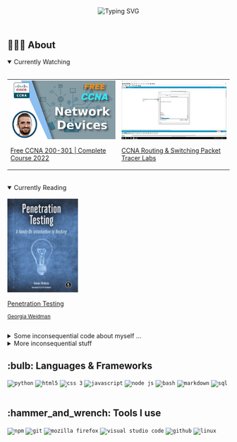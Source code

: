 <header align="center">
  <img src="https://readme-typing-svg.herokuapp.com?font=Josefin+Sans&size=42&width=600&height=96&duration=3333&vCenter=true&lines=%3E%3E%3E+schmwong.hello();Hi%2C+Paul+here+%F0%9F%91%8B;I'm+from+Singapore+%F0%9F%87%B8%F0%9F%87%AC;Thanks+for+dropping+by" alt="Typing SVG" />
</header>

<h2>
👨🏻‍💻 About
</h2>

<section>
  <details open>
    <summary>
      Currently Watching
    </summary>
    <br/>
    <table>
      <tr>
        <td>
          <a href="https://www.youtube.com/playlist?list=PLxbwE86jKRgMpuZuLBivzlM8s2Dk5lXBQ">
            <img src="./assets/jeremy_ccna_thumbnail.jpg"  />   
            <p>
              Free CCNA 200-301 | Complete Course 2022
            </p>
          </a>
        </td>
        <td>
          <a href="https://www.youtube.com/playlist?list=PLxbwE86jKRgMQ4HTuaJ7yQgA2BoNwY9ct">
            <img src="./assets/jeremy_packet_tracer.jpg"  />
            <p>
              CCNA Routing & Switching Packet Tracer Labs
            </p>
          </a>
        </td>
      </tr>
    </table>
  </details>
  <br/>
  <details open>
    <summary>
      Currently Reading
    </summary>
    <br/>
    <a href="https://www.amazon.com/Penetration-Testing-Hands-Introduction-Hacking/dp/1593275641">
        <img src="./assets/cover_penetration_testing.jpg" width=160 />
        <p>Penetration Testing</p>
        <sub><p>Georgia Weidman</p></sub>
    </a>
  </details>
</section>
<br/>
<details>
  <summary>
  Some inconsequential code about myself ...
  </summary>

<br/>

```python
class schmwong(github.user):
  name = "Paul"
  country = "Singapore 🇸🇬"
  spoken_languages = {
      working: "English",
      second_working: "Mandarin Chinese",
      national: "Malay",
      colloquial: "Singlish"
  }
  personality = "INTP"
  interests = [
    "🔐 Cyber Security",
    "🤖 Process Automation in the Cloud",
    "💈 Data Pipelines"
  ]

  def __init__(self, birth_year=1582):
    super(schmwong, self).__init__(userinfo)
    self.age = datetime.now().year - int(birth_year)  # ♑
    account.type = "Personal"

  def thank_decorator(func):
    def wrapper():
      func()
      print("Thanks for dropping by")
    return wrapper

  @thank_decorator
  def hello():
    print(f"Hi, {name} here 👋")
    print(f"I'm from {country}")
```
<br/>
<header align="center">
  <img src="https://readme-typing-svg.herokuapp.com?font=Josefin+Sans&size=48&width=600&height=85&duration=3333&vCenter=true&lines=%3E%3E%3E+schmwong.問候();你好%2C+我是+Paul+%F0%9F%91%8B;我來自新加坡+%F0%9F%87%B8%F0%9F%87%AC;歡迎參觀我的個人頁面" alt="Typing SVG" />
</header>

<br/>

```java
類別 schmwong(github.使用者):
  名 = "Paul"
  國籍 = "新加坡 🇸🇬"
  語言能力 = {
    工作語言: "英式英語",
    第二工作語言: "華語",
    國語: "馬來語",
    口語: "星式英語"
  }
  人格 = "INTP"
  興趣 = [
    "🔐 網路安全",
    "🤖 雲端流程自動化",
    "💈 數據管道"
  ]
  
  定義 __初始__(俺, 出生年=1582):
    超級(schmwong, 俺).__初始__(使用者資訊)
    俺.年齡 = datetime.now().year - 整數(出生年) #♑
    帳號.類型 = "個人"
   
  定義 歡迎_裝飾器(函數):
    定義 包裝器():
      函數()
      印("歡迎參觀我的個人頁面")
    傳回 包裝器
  
  @歡迎_裝飾器
  定義 問候():
    印("你好, 我是, ", 名, " 👋")
    印("我來自 ", 國籍)
```

  <sub>
    <a href="https://github.com/gasolin/zhpy/blob/wiki/AboutZhpy.md">
      About Chinese Python
    </a>
  </sub>
  
</details>
<details>
  <summary>
    More inconsequential stuff
  </summary>
  <br/>
  <table>
    <tr>
      <td>
        <a href="https://www.credly.com/badges/f1676f95-19f1-4669-878d-ea39425872d0">
          <img src="./assets/badge_power_bi_da.png" width=300px />
        </a>
      </td>
      <td>
        <a href="https://www.freecodecamp.org/certification/schmwong/scientific-computing-with-python-v7">
          <img src="./assets/cert_scicomp_python.png" width=500px />
        </a>
      </td>
    </tr>
  </table>
  </br>
</details>
<section>
  <h2>:bulb: Languages & Frameworks</h2>
  <code><img title="Python" alt="python" width="45px" src="https://cdn.jsdelivr.net/gh/devicons/devicon/icons/python/python-original.svg" /></code>
  <code><img title="HTML 5" alt="html5" width="40px" src="https://cdn.jsdelivr.net/gh/devicons/devicon/icons/html5/html5-original.svg" /></code>
  <code><img title="CSS 3" alt="css 3" width="40px" src="https://cdn.jsdelivr.net/gh/devicons/devicon/icons/css3/css3-original.svg" /></code>
  <code><img title="JavaScript" alt="javascript" width="40px" src="https://cdn.jsdelivr.net/gh/devicons/devicon/icons/javascript/javascript-plain.svg" /></code>
  <code><img title="NodeJS" alt="node js" width="40px" src="https://cdn.jsdelivr.net/gh/devicons/devicon/icons/nodejs/nodejs-original.svg" /></code>
  <code><img title="Bash" alt="bash" width=40px src="https://cdn.jsdelivr.net/gh/devicons/devicon/icons/bash/bash-plain.svg" /></code>
  <code><img title="Markdown" alt="markdown" width="40px" src="https://cdn.jsdelivr.net/gh/devicons/devicon/icons/markdown/markdown-original.svg" /></code>
  <code><img title="SQL" alt="sql" width=40px src="https://cdn.jsdelivr.net/gh/devicons/devicon/icons/mysql/mysql-plain.svg" /></code>
  </br></br>
</section>
<section>
  <h2>:hammer_and_wrench: Tools I use</h2>
  <code><img title="npm" alt="npm" width="40px" src="https://cdn.jsdelivr.net/gh/devicons/devicon/icons/npm/npm-original-wordmark.svg" /></code>
  <code><img title="Git" alt="git" width="40px" src="https://cdn.jsdelivr.net/gh/devicons/devicon/icons/git/git-original.svg" /></code>
  <code><img title="Mozilla Firefox" alt="mozilla firefox" width="40px" src="https://cdn.jsdelivr.net/gh/devicons/devicon/icons/firefox/firefox-original.svg" /></code>
  <code><img title="VS Code" alt="visual studio code" width="40px" src="https://cdn.jsdelivr.net/gh/devicons/devicon/icons/vscode/vscode-original.svg" /></code>
  <code><img title="GitHub" alt="github" width="40px" src="https://cdn.jsdelivr.net/gh/devicons/devicon/icons/github/github-original.svg" /></code>
  <code><img title="Linux" alt="linux" width="45px" src="https://cdn.jsdelivr.net/gh/devicons/devicon/icons/linux/linux-original.svg" /></code>
  </br></br>
</section>

